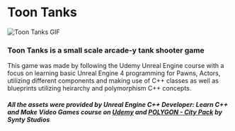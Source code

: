 # Toon Tanks
![Toon Tanks GIF](https://media.giphy.com/media/Zac8nuFm3gx28LhJgT/giphy.gif)
### Toon Tanks is a small scale arcade-y tank shooter game ###
This game was made by following the Udemy Unreal Engine course with a focus on learning basic Unreal Engine 4 programming for Pawns, Actors, utilizing different components and making use of C++ classes as well as blueprints utilizing heirarchy and polymorphism C++ concepts.

##### All the assets were provided by *Unreal Engine C++ Developer: Learn C++ and Make Video Games* course on [Udemy](https://www.udemy.com/course/unrealcourse/) and *[POLYGON - City Pack](https://www.unrealengine.com/marketplace/en-US/product/polygon-city-pack)* by Synty Studios #####
